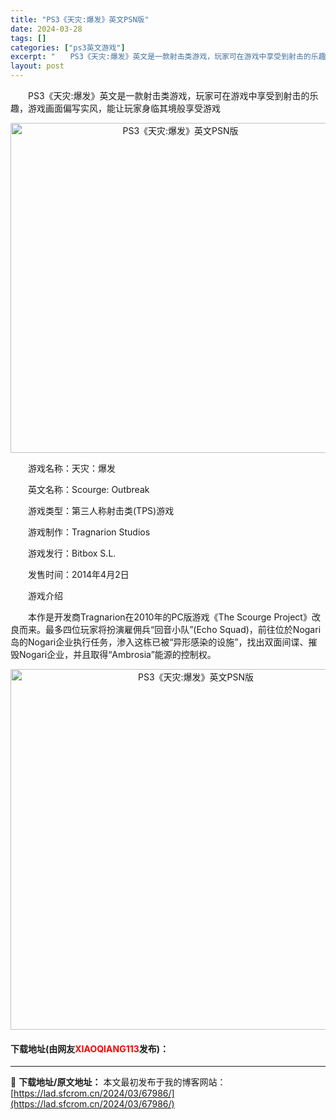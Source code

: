 ```yaml
---
title: "PS3《天灾:爆发》英文PSN版"
date: 2024-03-28
tags: []
categories: ["ps3英文游戏"]
excerpt: "　　PS3《天灾:爆发》英文是一款射击类游戏，玩家可在游戏中享受到射击的乐趣，游戏画面偏写实风，能让玩家身临其境般享受游戏 　　游戏名称：天灾：爆发 　　英文名称：Scourge: Outbreak 　　游戏类型：第三人称射击类(TPS)游戏 　　游戏制作：Tragnarion Studios 　　&hellip;"
layout: post
---
```


 <p>　　PS3《天灾:爆发》英文是一款射击类游戏，玩家可在游戏中享受到射击的乐趣，游戏画面偏写实风，能让玩家身临其境般享受游戏</p> <p align="center"><img align="" border="0" src="https://lad.sfcrom.cn/wp-content/uploads/2024/03/20240328_6605195706687.webp" width="528" alt="PS3《天灾:爆发》英文PSN版" /></p> <p>　　游戏名称：天灾：爆发</p> <p>　　英文名称：Scourge: Outbreak</p> <p>　　游戏类型：第三人称射击类(TPS)游戏</p> <p>　　游戏制作：Tragnarion Studios</p> <p>　　游戏发行：Bitbox S.L.</p> <p>　　发售时间：2014年4月2日</p> <p>　　游戏介绍</p> <p>　　本作是开发商Tragnarion在2010年的PC版游戏《The Scourge Project》改良而来。最多四位玩家将扮演雇佣兵&ldquo;回音小队&rdquo;(Echo Squad)，前往位於Nogari岛的Nogari企业执行任务，渗入这栋已被&ldquo;异形感染的设施&rdquo;，找出双面间谍、摧毁Nogari企业，并且取得&ldquo;Ambrosia&rdquo;能源的控制权。</p> <p align="center"><img align="" border="0" src="https://lad.sfcrom.cn/wp-content/uploads/2024/03/20240328_6605195761235.webp" width="577" alt="PS3《天灾:爆发》英文PSN版" /></p> <p><h4>下载地址(由网友<font color="red">XIAOQIANG113</font>发布)：</h4></p> 

---
📖 **下载地址/原文地址：** 本文最初发布于我的博客网站：[https://lad.sfcrom.cn/2024/03/67986/](https://lad.sfcrom.cn/2024/03/67986/)

